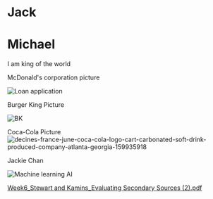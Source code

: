 # Jack
# Michael

I am king of the world 

McDonald's corporation picture

![Loan application](https://user-images.githubusercontent.com/69880066/97819961-c60b4e80-1c60-11eb-9ba3-95c1cd8e6bf4.png)

Burger King Picture

![BK](https://user-images.githubusercontent.com/69880066/97819968-cc99c600-1c60-11eb-8e0f-b22f902b39b9.jpg)


Coca-Cola Picture
![decines-france-june-coca-cola-logo-cart-carbonated-soft-drink-produced-company-atlanta-georgia-159935918](https://user-images.githubusercontent.com/69880066/97819971-cf94b680-1c60-11eb-811c-3a7f51b1d2fd.jpg)

Jackie Chan

![Machine learning AI](https://user-images.githubusercontent.com/69880066/117553328-bf8dd300-b005-11eb-8982-ce1344388b54.jpeg)



[Week6_Stewart and Kamins_Evaluating Secondary Sources (2).pdf](https://github.com/nishan25/Jack/files/5472192/Week6_Stewart.and.Kamins_Evaluating.Secondary.Sources.2.pdf)
